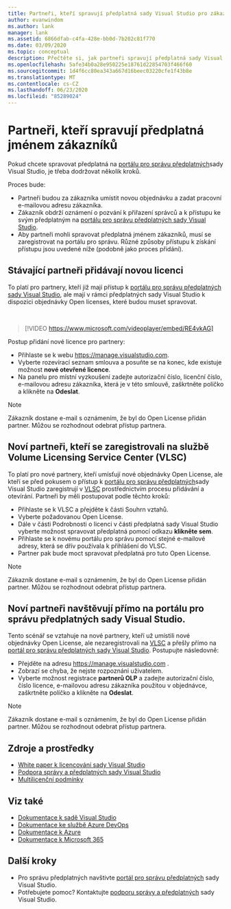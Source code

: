 ```yaml
---
title: Partneři, kteří spravují předplatná sady Visual Studio pro zákazníky | Microsoft Docs
author: evanwindom
ms.author: lank
manager: lank
ms.assetid: 6866dfab-c4fa-428e-bb0d-7b202c81f770
ms.date: 03/09/2020
ms.topic: conceptual
description: Přečtěte si, jak partneři spravují předplatná sady Visual Studio pro své zákazníky.
ms.openlocfilehash: 5afe34b0a28e950225e18761d22854703f466f60
ms.sourcegitcommit: 1d4f6cc80ea343a667d16beec03220cfe1f43b8e
ms.translationtype: MT
ms.contentlocale: cs-CZ
ms.lasthandoff: 06/23/2020
ms.locfileid: "85289024"
---
```

# <a name="partners-managing-subscriptions-on-behalf-of-customers"></a>Partneři, kteří spravují předplatná jménem zákazníků
Pokud chcete spravovat předplatná na [portálu pro správu předplatných](https://manage.visualstudio.com)sady Visual Studio, je třeba dodržovat několik kroků. 

Proces bude:
- Partneři budou za zákazníka umístit novou objednávku a zadat pracovní e-mailovou adresu zákazníka.
- Zákazník obdrží oznámení o pozvání k přiřazení správců a k přístupu ke svým předplatným na [portálu pro správu předplatných sady Visual Studio](https://manage.visualstudio.com).
- Aby partneři mohli spravovat předplatná jménem zákazníků, musí se zaregistrovat na portálu pro správu. Různé způsoby přístupu k získání přístupu jsou uvedené níže (podobně jako proces přidání).

## <a name="existing-partners-adding-a-new-license"></a>Stávající partneři přidávají novou licenci
To platí pro partnery, kteří již mají přístup k [portálu pro správu předplatných sady Visual Studio](https://manage.visualstudio.com), ale mají v rámci předplatných sady Visual Studio k dispozici objednávky Open licenses, které budou muset spravovat.  

<br> 

> [!VIDEO https://www.microsoft.com/videoplayer/embed/RE4vkAG]

Postup přidání nové licence pro partnery:
- Přihlaste se k webu <https://manage.visualstudio.com>.
- Vyberte rozevírací seznam smlouva a posuňte se na konec, kde existuje možnost **nové otevřené licence**.
- Na panelu pro místní vyzkoušení zadejte autorizační číslo, licenční číslo, e-mailovou adresu zákazníka, která je v této smlouvě, zaškrtněte políčko a klikněte na **Odeslat**.

> [!NOTE]
> Zákazník dostane e-mail s oznámením, že byl do Open License přidán partner. Můžou se rozhodnout odebrat přístup partnera.

## <a name="new-partners-who-register-on-the-volume-licensing-service-center-vlsc"></a>Noví partneři, kteří se zaregistrovali na službě Volume Licensing Service Center (VLSC)

To platí pro nové partnery, kteří umísťují nové objednávky Open License, ale kteří se před pokusem o přístup k [portálu pro správu předplatných](https://manage.visualstudio.com)sady Visual Studio zaregistrují v [VLSC](https://www.microsoft.com/Licensing/servicecenter/default.aspx) prostřednictvím procesu přidávání a otevírání. Partneři by měli postupovat podle těchto kroků:
- Přihlaste se k VLSC a přejděte k části Souhrn vztahů.
- Vyberte požadovanou Open License.
- Dále v části Podrobnosti o licenci v části předplatná sady Visual Studio vyberte možnost spravovat předplatná pomocí odkazu **klikněte sem**.
- Přihlaste se k novému portálu pro správu pomocí stejné e-mailové adresy, která se dřív používala k přihlášení do VLSC.
- Partner pak bude moct spravovat předplatná pro tuto Open License.

> [!NOTE]
> Zákazník dostane e-mail s oznámením, že byl do Open License přidán partner. Můžou se rozhodnout odebrat přístup partnera.


## <a name="new-partners-visiting-the-visual-studio-subscriptions-administration-portal-directly"></a>Noví partneři navštěvují přímo na portálu pro správu předplatných sady Visual Studio.
Tento scénář se vztahuje na nové partnery, kteří už umístili nové objednávky Open License, ale nezaregistrovali na [VLSC](https://www.microsoft.com/Licensing/servicecenter/default.aspx) a přešly přímo na [portál pro správu předplatných sady Visual Studio](https://manage.visualstudio.com).  Postupujte následovně:
- Přejděte na adresu <https://manage.visualstudio.com> .
- Zobrazí se chyba, že nejste rozpoznáni uživatelem.
- Vyberte možnost registrace **partnerů OLP** a zadejte autorizační číslo, číslo licence, e-mailovou adresu zákazníka použitou v objednávce, zaškrtněte políčko a klikněte na **Odeslat**.

> [!NOTE]
> Zákazník dostane e-mail s oznámením, že byl do Open License přidán partner. Můžou se rozhodnout odebrat přístup partnera.

## <a name="resources"></a>Zdroje a prostředky
- [White paper k licencování sady Visual Studio](https://aka.ms/vslicensing)
- [Podpora správy a předplatných sady Visual Studio](https://visualstudio.microsoft.com/support/support-overview-vs)
- [Multilicenční podmínky](https://www.microsoft.com/licensing/product-licensing/products.aspx)

## <a name="see-also"></a>Viz také
- [Dokumentace k sadě Visual Studio](https://docs.microsoft.com/visualstudio/)
- [Dokumentace ke službě Azure DevOps](https://docs.microsoft.com/azure/devops/)
- [Dokumentace k Azure](https://docs.microsoft.com/azure/)
- [Dokumentace k Microsoft 365](https://docs.microsoft.com/microsoft-365/)

## <a name="next-steps"></a>Další kroky
- Pro správu předplatných navštivte [portál pro správu předplatných](https://manage.visualstudio.com) sady Visual Studio.
- Potřebujete pomoc? Kontaktujte [podporu správy a předplatných](https://visualstudio.microsoft.com/support/support-overview-vs) sady Visual Studio.
